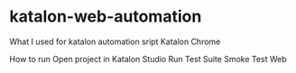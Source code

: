 # katalon-web-automation

What I used for katalon automation sript
Katalon
Chrome

How to run
Open project in Katalon Studio
Run Test Suite Smoke Test Web
